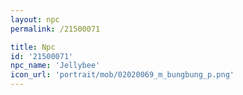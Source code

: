 ```yaml
---
layout: npc
permalink: /21500071

title: Npc
id: '21500071'
npc_name: 'Jellybee'
icon_url: 'portrait/mob/02020069_m_bungbung_p.png'
---
```

